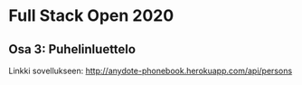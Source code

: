 # Full Stack Open 2020
## Osa 3: Puhelinluettelo

Linkki sovellukseen: http://anydote-phonebook.herokuapp.com/api/persons